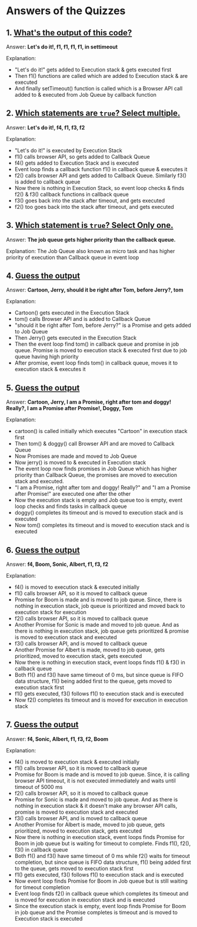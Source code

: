 # Answers of the Quizzes

## 1. [What's the output of this code?](https://github.com/atapas/promise-interview-ready/tree/create-answer-file/src/tasks#1-whats-the-output-of-this-code)

Answer: **Let's do it!, f1, f1, f1, f1, in settimeout**

Explanation: 
- "Let's do it!" gets added to Execution stack & gets executed first
- Then f1() functions are called which are added to Execution stack & are executed
- And finally setTimeout() function is called which is a Browser API call added to & executed from Job Queue by callback function



## 2. [Which statements are `true`? Select multiple.](https://github.com/atapas/promise-interview-ready/blob/main/src/tasks/readme.md#2-which-statements-are-true-select-multiple)

Answer: **Let's do it!, f4, f1, f3, f2**

Explanation:
- "Let's do it!" is executed by Execution Stack
- f1() calls browser API, so gets added to Callback Queue
- f4() gets added to Execution Stack and is executed
- Event loop finds a callback function f1() in callback queue & executes it
- f2() calls browser API and gets added to Callback Queue. Similarly f3() is added to callback queue
- Now there is nothing in Execution Stack, so event loop checks & finds f2() & f3() callback functions in callback queue
- f3() goes back into the stack after timeout, and gets executed
- f2() too goes back into the stack after timeout, and gets executed



## 3. [Which statement is `true`? Select Only one.](https://github.com/atapas/promise-interview-ready/blob/main/src/tasks/readme.md#3-which-statement-is-true-select-only-one)

Answer: **The job queue gets higher priority than the callback queue.**

Explanation: The Job Queue also known as micro task and has higher priority of execution than Callback queue in event loop



## 4. [Guess the output](https://github.com/atapas/promise-interview-ready/blob/main/src/tasks/readme.md#4-guess-the-output)

Answer: **Cartoon, Jerry, should it be right after Tom, before Jerry?, tom**

Explanation:
- Cartoon() gets executed in the Execution Stack
- tom() calls Browser API and is added to Callback Queue
- "should it be right after Tom, before Jerry?" is a Promise and gets added to Job Queue
- Then Jerry() gets executed in the Execution Stack
- Then the event loop find tom() in callback queue and promise in job queue. Promise is moved to execution stack & executed first due to job queue having high priority
- After promise, event loop finds tom() in callback queue, moves it to execution stack & executes it



## 5. [Guess the output](https://github.com/atapas/promise-interview-ready/blob/main/src/tasks/readme.md#5-guess-the-output)

Answer: **Cartoon, Jerry, I am a Promise, right after tom and doggy! Really?, I am a Promise after Promise!, Doggy, Tom**

Explanation:
- cartoon() is called initially which executes "Cartoon" in execution stack first
- Then tom() & doggy() call Browser API and are moved to Callback Queue
- Now Promises are made and moved to Job Queue
- Now jerry() is moved to & executed in Execution stack
- The event loop now finds promises in Job Queue which has higher priority than Callback Queue, the promises are moved to execution stack and executed.
- "I am a Promise, right after tom and doggy! Really?" and "I am a Promise after Promise!" are executed one after the other
- Now the execution stack is empty and Job queue too is empty, event loop checks and finds tasks in callback queue
- doggy() completes its timeout and is moved to execution stack and is executed
- Now tom() completes its timeout and is moved to execution stack and is executed



## 6. [Guess the output](https://github.com/atapas/promise-interview-ready/blob/main/src/tasks/readme.md#6-guess-the-output)

Answer: **f4, Boom, Sonic, Albert, f1, f3, f2**

Explanation:
- f4() is moved to execution stack & executed initially
- f1() calls browser API, so it is moved to callback queue
- Promise for Boom is made and is moved to job queue. Since, there is nothing in execution stack, job queue is prioritized and moved back to execution stack for execution
- f2() calls browser API, so it is moved to callback queue
- Another Promise for Sonic is made and moved to job queue. And as there is nothing in execution stack, job queue gets prioritized & promise is moved to execution stack and executed
- f3() calls browser API, and is moved to callback queue
- Another Promise for Albert is made, moved to job queue, gets prioritized, moved to execution stack, gets executed
- Now there is nothing in execution stack, event loops finds f1() & f3() in callback queue
- Both f1() and f3() have same timeout of 0 ms, but since queue is FIFO data structure, f1() being added first to the queue, gets moved to execution stack first
- f1() gets executed, f3() follows f1() to execution stack and is executed
- Now f2() completes its timeout and is moved for execution in execution stack



## 7. [Guess the output](https://github.com/atapas/promise-interview-ready/blob/main/src/tasks/readme.md#7-guess-the-output)

Answer: **f4, Sonic, Albert, f1, f3, f2, Boom**

Explanation:
- f4() is moved to execution stack & executed initially
- f1() calls browser API, so it is moved to callback queue
- Promise for Boom is made and is moved to job queue. Since, it is calling browser API timeout, it is not executed immediately and waits until timeout of 5000 ms
- f2() calls browser API, so it is moved to callback queue
- Promise for Sonic is made and moved to job queue. And as there is nothing in execution stack & it doesn't make any browser API calls, promise is moved to execution stack and executed
- f3() calls browser API, and is moved to callback queue
- Another Promise for Albert is made, moved to job queue, gets prioritized, moved to execution stack, gets executed
- Now there is nothing in execution stack, event loops finds Promise for Boom in job queue but is waiting for timeout to complete. Finds f1(), f2(), f3() in callback queue
- Both f1() and f3() have same timeout of 0 ms while f2() waits for timeout completion, but since queue is FIFO data structure, f1() being added first to the queue, gets moved to execution stack first
- f1() gets executed, f3() follows f1() to execution stack and is executed
- Now event loop finds Promise for Boom in Job queue but is still waiting for timeout completion
- Event loop finds f2() in callback queue which completes its timeout and is moved for execution in execution stack and is executed
- Since the execution stack is empty, event loop finds Promise for Boom in job queue and the Promise completes is timeout and is moved to Execution stack is executed

